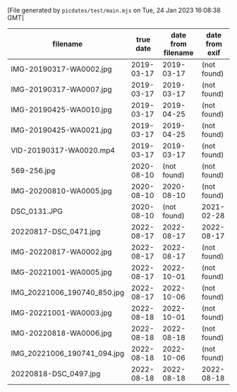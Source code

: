 
[File generated by `picdates/test/main.mjs` on Tue, 24 Jan 2023 16:08:38 GMT]

| filename                    | true date  | date from filename | date from exif |
| --------------------------- | ---------- | ------------------ | -------------- |
| IMG-20190317-WA0002.jpg     | 2019-03-17 | 2019-03-17         | (not found)    |
| IMG-20190317-WA0007.jpg     | 2019-03-17 | 2019-03-17         | (not found)    |
| IMG-20190425-WA0010.jpg     | 2019-03-17 | 2019-04-25         | (not found)    |
| IMG-20190425-WA0021.jpg     | 2019-03-17 | 2019-04-25         | (not found)    |
| VID-20190317-WA0020.mp4     | 2019-03-17 | 2019-03-17         | (not found)    |
| 569-256.jpg                 | 2020-08-10 | (not found)        | (not found)    |
| IMG-20200810-WA0005.jpg     | 2020-08-10 | 2020-08-10         | (not found)    |
| DSC_0131.JPG                | 2020-08-10 | (not found)        | 2021-02-28     |
| 20220817-DSC_0471.jpg       | 2022-08-17 | 2022-08-17         | 2022-08-17     |
| IMG-20220817-WA0002.jpg     | 2022-08-17 | 2022-08-17         | (not found)    |
| IMG-20221001-WA0005.jpg     | 2022-08-17 | 2022-10-01         | (not found)    |
| IMG_20221006_190740_850.jpg | 2022-08-17 | 2022-10-06         | (not found)    |
| IMG-20221001-WA0003.jpg     | 2022-08-18 | 2022-10-01         | (not found)    |
| IMG-20220818-WA0006.jpg     | 2022-08-18 | 2022-08-18         | (not found)    |
| IMG_20221006_190741_094.jpg | 2022-08-18 | 2022-10-06         | (not found)    |
| 20220818-DSC_0497.jpg       | 2022-08-18 | 2022-08-18         | 2022-08-18     |
